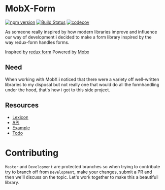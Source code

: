 # MobX-Form

[![npm version](https://badge.fury.io/js/mobx-formstate.svg)](https://badge.fury.io/js/mobx-formstate)
[![Build Status](https://travis-ci.org/JoviDeCroock/MobX-Form.svg?branch=master)](https://travis-ci.org/JoviDeCroock/MobX-Form)
[![codecov](https://codecov.io/gh/JoviDeCroock/MobX-Form/branch/master/graph/badge.svg)](https://codecov.io/gh/JoviDeCroock/MobX-Form)

As someone really inspired by how modern libraries improve and influence our way of development i decided to make a form library inspired by the way redux-form handles forms.

Inspired by [redux form](https://redux-form.com/)
Powered by [Mobx](https://mobx.js.org/)

## Need

When working with MobX i noticed that there were a variety off well-written libraries to my disposal but not really one that would do all the formhandling under the hood, that's how i got to this side project.

## Resources

- [Lexicon](https://github.com/JoviDeCroock/MobX-Form/blob/master/docs/lexicon.md)
- [API](https://github.com/JoviDeCroock/MobX-Form/blob/master/docs/api.md)
- [Example](https://github.com/JoviDeCroock/MobX-Form/tree/master/example)
- [Todo](https://github.com/JoviDeCroock/MobX-Form/blob/master/docs/todo.md)

# Contributing

`Master` and `Development` are protected branches so when trying to contribute try to branch off from `Development`, make your changes, submit a PR and then we'll discuss on the topic. Let's work together to make this a beautifull library.
